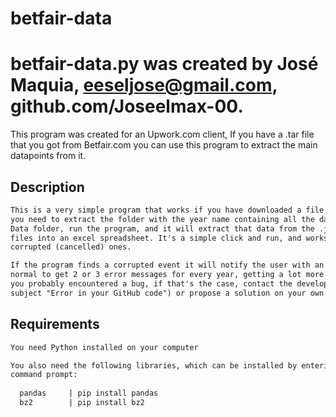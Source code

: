 # betfair-data

# betfair-data.py was created by José Maquia, eeseljose@gmail.com, github.com/Joseelmax-00.
This program was created for an Upwork.com client, If you have a .tar file that you got from 
Betfair.com you can use this program to extract the main datapoints from it.


## Description

```markdown
This is a very simple program that works if you have downloaded a file with betfair hystorical data,
you need to extract the folder with the year name containing all the data from the year into the 
Data folder, run the program, and it will extract that data from the .json files inside the .tar 
files into an excel spreadsheet. It's a simple click and run, and works with every event, even 
corrupted (cancelled) ones.

If the program finds a corrupted event it will notify the user with an error message, it is 
normal to get 2 or 3 error messages for every year, getting a lot more error messages means that 
you probably encountered a bug, if that's the case, contact the developer (send me an email with 
subject "Error in your GitHub code") or propose a solution on your own branch of the program!
```

## Requirements
```markdown
You need Python installed on your computer

You also need the following libraries, which can be installed by entering the command into the
command prompt:
  
  pandas     | pip install pandas
  bz2        | pip install bz2

```
